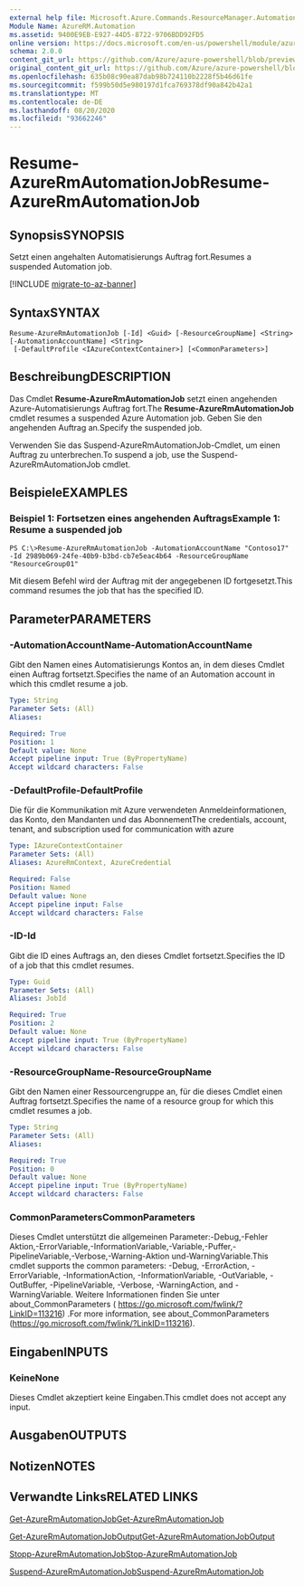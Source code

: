 ```yaml
---
external help file: Microsoft.Azure.Commands.ResourceManager.Automation.dll-Help.xml
Module Name: AzureRM.Automation
ms.assetid: 9400E9EB-E927-44D5-8722-9706BDD92FD5
online version: https://docs.microsoft.com/en-us/powershell/module/azurerm.automation/resume-azurermautomationjob
schema: 2.0.0
content_git_url: https://github.com/Azure/azure-powershell/blob/preview/src/ResourceManager/Automation/Commands.Automation/help/Resume-AzureRMAutomationJob.md
original_content_git_url: https://github.com/Azure/azure-powershell/blob/preview/src/ResourceManager/Automation/Commands.Automation/help/Resume-AzureRMAutomationJob.md
ms.openlocfilehash: 635b08c90ea87dab98b724110b2228f5b46d61fe
ms.sourcegitcommit: f599b50d5e980197d1fca769378df90a842b42a1
ms.translationtype: MT
ms.contentlocale: de-DE
ms.lasthandoff: 08/20/2020
ms.locfileid: "93662246"
---
```

# <span data-ttu-id="32916-101">Resume-AzureRmAutomationJob</span><span class="sxs-lookup"><span data-stu-id="32916-101">Resume-AzureRmAutomationJob</span></span>

## <span data-ttu-id="32916-102">Synopsis</span><span class="sxs-lookup"><span data-stu-id="32916-102">SYNOPSIS</span></span>
<span data-ttu-id="32916-103">Setzt einen angehalten Automatisierungs Auftrag fort.</span><span class="sxs-lookup"><span data-stu-id="32916-103">Resumes a suspended Automation job.</span></span>

[!INCLUDE [migrate-to-az-banner](../../includes/migrate-to-az-banner.md)]

## <span data-ttu-id="32916-104">Syntax</span><span class="sxs-lookup"><span data-stu-id="32916-104">SYNTAX</span></span>

```
Resume-AzureRmAutomationJob [-Id] <Guid> [-ResourceGroupName] <String> [-AutomationAccountName] <String>
 [-DefaultProfile <IAzureContextContainer>] [<CommonParameters>]
```

## <span data-ttu-id="32916-105">Beschreibung</span><span class="sxs-lookup"><span data-stu-id="32916-105">DESCRIPTION</span></span>
<span data-ttu-id="32916-106">Das Cmdlet **Resume-AzureRmAutomationJob** setzt einen angehenden Azure-Automatisierungs Auftrag fort.</span><span class="sxs-lookup"><span data-stu-id="32916-106">The **Resume-AzureRmAutomationJob** cmdlet resumes a suspended Azure Automation job.</span></span>
<span data-ttu-id="32916-107">Geben Sie den angehenden Auftrag an.</span><span class="sxs-lookup"><span data-stu-id="32916-107">Specify the suspended job.</span></span>

<span data-ttu-id="32916-108">Verwenden Sie das Suspend-AzureRmAutomationJob-Cmdlet, um einen Auftrag zu unterbrechen.</span><span class="sxs-lookup"><span data-stu-id="32916-108">To suspend a job, use the Suspend-AzureRmAutomationJob cmdlet.</span></span>

## <span data-ttu-id="32916-109">Beispiele</span><span class="sxs-lookup"><span data-stu-id="32916-109">EXAMPLES</span></span>

### <span data-ttu-id="32916-110">Beispiel 1: Fortsetzen eines angehenden Auftrags</span><span class="sxs-lookup"><span data-stu-id="32916-110">Example 1: Resume a suspended job</span></span>
```
PS C:\>Resume-AzureRmAutomationJob -AutomationAccountName "Contoso17" -Id 2989b069-24fe-40b9-b3bd-cb7e5eac4b64 -ResourceGroupName "ResourceGroup01"
```

<span data-ttu-id="32916-111">Mit diesem Befehl wird der Auftrag mit der angegebenen ID fortgesetzt.</span><span class="sxs-lookup"><span data-stu-id="32916-111">This command resumes the job that has the specified ID.</span></span>

## <span data-ttu-id="32916-112">Parameter</span><span class="sxs-lookup"><span data-stu-id="32916-112">PARAMETERS</span></span>

### <span data-ttu-id="32916-113">-AutomationAccountName</span><span class="sxs-lookup"><span data-stu-id="32916-113">-AutomationAccountName</span></span>
<span data-ttu-id="32916-114">Gibt den Namen eines Automatisierungs Kontos an, in dem dieses Cmdlet einen Auftrag fortsetzt.</span><span class="sxs-lookup"><span data-stu-id="32916-114">Specifies the name of an Automation account in which this cmdlet resume a job.</span></span>

```yaml
Type: String
Parameter Sets: (All)
Aliases: 

Required: True
Position: 1
Default value: None
Accept pipeline input: True (ByPropertyName)
Accept wildcard characters: False
```

### <span data-ttu-id="32916-115">-DefaultProfile</span><span class="sxs-lookup"><span data-stu-id="32916-115">-DefaultProfile</span></span>
<span data-ttu-id="32916-116">Die für die Kommunikation mit Azure verwendeten Anmeldeinformationen, das Konto, den Mandanten und das Abonnement</span><span class="sxs-lookup"><span data-stu-id="32916-116">The credentials, account, tenant, and subscription used for communication with azure</span></span>

```yaml
Type: IAzureContextContainer
Parameter Sets: (All)
Aliases: AzureRmContext, AzureCredential

Required: False
Position: Named
Default value: None
Accept pipeline input: False
Accept wildcard characters: False
```

### <span data-ttu-id="32916-117">-ID</span><span class="sxs-lookup"><span data-stu-id="32916-117">-Id</span></span>
<span data-ttu-id="32916-118">Gibt die ID eines Auftrags an, den dieses Cmdlet fortsetzt.</span><span class="sxs-lookup"><span data-stu-id="32916-118">Specifies the ID of a job that this cmdlet resumes.</span></span>

```yaml
Type: Guid
Parameter Sets: (All)
Aliases: JobId

Required: True
Position: 2
Default value: None
Accept pipeline input: True (ByPropertyName)
Accept wildcard characters: False
```

### <span data-ttu-id="32916-119">-ResourceGroupName</span><span class="sxs-lookup"><span data-stu-id="32916-119">-ResourceGroupName</span></span>
<span data-ttu-id="32916-120">Gibt den Namen einer Ressourcengruppe an, für die dieses Cmdlet einen Auftrag fortsetzt.</span><span class="sxs-lookup"><span data-stu-id="32916-120">Specifies the name of a resource group for which this cmdlet resumes a job.</span></span>

```yaml
Type: String
Parameter Sets: (All)
Aliases: 

Required: True
Position: 0
Default value: None
Accept pipeline input: True (ByPropertyName)
Accept wildcard characters: False
```

### <span data-ttu-id="32916-121">CommonParameters</span><span class="sxs-lookup"><span data-stu-id="32916-121">CommonParameters</span></span>
<span data-ttu-id="32916-122">Dieses Cmdlet unterstützt die allgemeinen Parameter:-Debug,-Fehler Aktion,-ErrorVariable,-InformationVariable,-Variable,-Puffer,-PipelineVariable,-Verbose,-Warning-Aktion und-WarningVariable.</span><span class="sxs-lookup"><span data-stu-id="32916-122">This cmdlet supports the common parameters: -Debug, -ErrorAction, -ErrorVariable, -InformationAction, -InformationVariable, -OutVariable, -OutBuffer, -PipelineVariable, -Verbose, -WarningAction, and -WarningVariable.</span></span> <span data-ttu-id="32916-123">Weitere Informationen finden Sie unter about_CommonParameters ( https://go.microsoft.com/fwlink/?LinkID=113216) .</span><span class="sxs-lookup"><span data-stu-id="32916-123">For more information, see about_CommonParameters (https://go.microsoft.com/fwlink/?LinkID=113216).</span></span>

## <span data-ttu-id="32916-124">Eingaben</span><span class="sxs-lookup"><span data-stu-id="32916-124">INPUTS</span></span>

### <span data-ttu-id="32916-125">Keine</span><span class="sxs-lookup"><span data-stu-id="32916-125">None</span></span>
<span data-ttu-id="32916-126">Dieses Cmdlet akzeptiert keine Eingaben.</span><span class="sxs-lookup"><span data-stu-id="32916-126">This cmdlet does not accept any input.</span></span>

## <span data-ttu-id="32916-127">Ausgaben</span><span class="sxs-lookup"><span data-stu-id="32916-127">OUTPUTS</span></span>

## <span data-ttu-id="32916-128">Notizen</span><span class="sxs-lookup"><span data-stu-id="32916-128">NOTES</span></span>

## <span data-ttu-id="32916-129">Verwandte Links</span><span class="sxs-lookup"><span data-stu-id="32916-129">RELATED LINKS</span></span>

[<span data-ttu-id="32916-130">Get-AzureRmAutomationJob</span><span class="sxs-lookup"><span data-stu-id="32916-130">Get-AzureRmAutomationJob</span></span>](./Get-AzureRMAutomationJob.md)

[<span data-ttu-id="32916-131">Get-AzureRmAutomationJobOutput</span><span class="sxs-lookup"><span data-stu-id="32916-131">Get-AzureRmAutomationJobOutput</span></span>](./Get-AzureRMAutomationJobOutput.md)

[<span data-ttu-id="32916-132">Stopp-AzureRmAutomationJob</span><span class="sxs-lookup"><span data-stu-id="32916-132">Stop-AzureRmAutomationJob</span></span>](./Stop-AzureRMAutomationJob.md)

[<span data-ttu-id="32916-133">Suspend-AzureRmAutomationJob</span><span class="sxs-lookup"><span data-stu-id="32916-133">Suspend-AzureRmAutomationJob</span></span>](./Suspend-AzureRMAutomationJob.md)


